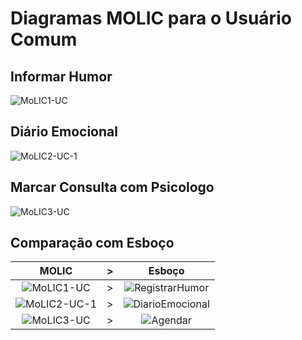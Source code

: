 # Diagramas MOLIC para o Usuário Comum

## Informar Humor

![MoLIC1-UC](https://github.com/user-attachments/assets/b5af8d90-49b6-47b2-8527-ecadceac4381)

## Diário Emocional

![MoLIC2-UC-1](https://github.com/user-attachments/assets/6e4a1730-e229-4d05-a15d-5a6bf3c7c290)

## Marcar Consulta com Psicologo

![MoLIC3-UC](https://github.com/user-attachments/assets/3d9cc5a2-1e43-4bb1-ab08-65a51f9cf63a)

## Comparação com Esboço
| MOLIC | > | Esboço |
|:-----:|:--:|:------:|
| ![MoLIC1-UC](https://github.com/user-attachments/assets/b5af8d90-49b6-47b2-8527-ecadceac4381) | > | ![RegistrarHumor](https://github.com/user-attachments/assets/a770839d-3781-4c35-bf33-6762e59c9fda) |
| ![MoLIC2-UC-1](https://github.com/user-attachments/assets/6e4a1730-e229-4d05-a15d-5a6bf3c7c290) | > | ![DiarioEmocional](https://github.com/user-attachments/assets/ddea2bf4-6139-4802-a595-9143ad3a91c5) |
| ![MoLIC3-UC](https://github.com/user-attachments/assets/3d9cc5a2-1e43-4bb1-ab08-65a51f9cf63a) | > | ![Agendar](https://github.com/user-attachments/assets/09b95304-a129-4f5c-a4d0-65aa9b35792a) |





